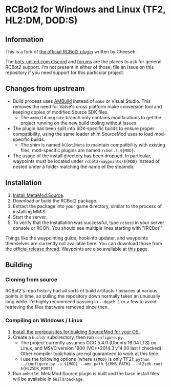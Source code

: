 # RCBot2 for Windows and Linux (TF2, HL2:DM, DOD:S)

## Information

This is a fork of [the official RCBot2 plugin][rcbot2] written by Cheeseh.

The [bots-united.com discord][] and [forums][bots-united forums] are the places to ask for
general RCBot2 support. I'm not present in either of those; file an issue on this repository if
you need support for this particular project. 

[rcbot2]: http://rcbot.bots-united.com/
[bots-united.com discord]: https://discord.gg/BbxR5wY
[bots-united forums]: http://rcbot.bots-united.com/forums/index.php?showforum=18

## Changes from upstream

- Build process uses [AMBuild][] instead of `make` or Visual Studio.  This removes the need for
Valve's cross platform make conversion tool and keeping copies of modified Source SDK files.
	- The `ambuild-migrate` branch only contains modifications to get the project running on the
	new build tooling.without issues.
- The plugin has been split into SDK-specific builds to ensure proper compatibility, using the
same loader shim SourceMod uses to load mod-specific builds.
	- The shim is named `RCBot2Meta` to maintain compatibility with existing files; mod-specific
	plugins are named `rcbot.2.${MOD}`.
- The usage of the install directory has been dropped.  In particular, waypoints must be located
under `rcbot2/waypoints/${MOD}` instead of nested under a folder matching the name of the
steamdir.

[AMBuild]: https://wiki.alliedmods.net/AMBuild

## Installation

1. [Install MetaMod:Source][].
2. Download or build the RCBot2 package.
3. Extract the package into your game directory, similar to the process of installing MM:S.
4. Start the server.
5. To verify that the installation was successful, type `rcbotd` in your server console or RCON.
You should see multiple lines starting with "[RCBot]".

Things like the waypointing guide, hookinfo updater, and waypoints themselves are currently not
available here.  You can download those from the [official release thread][].  Waypoints are
also available at [this page][waypoints].

[Install MetaMod:Source]: https://wiki.alliedmods.net/Installing_Metamod:Source
[official release thread]: http://rcbot.bots-united.com/forums/index.php?showtopic=1994
[waypoints]: http://rcbot.bots-united.com/waypoints.php

## Building

### Cloning from source

RCBot2's repo history had all sorts of build artifacts / binaries at various points in time, so
pulling the repository down normally takes an unusually long while.  I'd highly recommend
passing in `--depth 1` or a few to avoid retrieving the files that were removed since then.

### Compiling on Windows / Linux

1. [Install the prerequisites for building SourceMod for your OS.][Building SourceMod]
2. Create a `build/` subdirectory, then run `configure.py`.
	- The project currently assumes GCC 5.4.0 (Ubuntu 16.04 LTS) on Linux, and MSVC version
	1900 (VC++2014.3 v14.00 last I checked).  Other compiler toolchains are not guaranteed to
	work at this time.
	- I use the following options (where `${MOD}` is only TF2):
	`python ../configure.py -s ${MOD} --mms_path ${MMS_PATH} --hl2sdk-root ${HL2SDK_ROOT}`
3. Run `ambuild`.  MetaMod:Source plugin is built and the base install files will be available
in `build/package`.

[Building SourceMod]: https://wiki.alliedmods.net/Building_SourceMod

